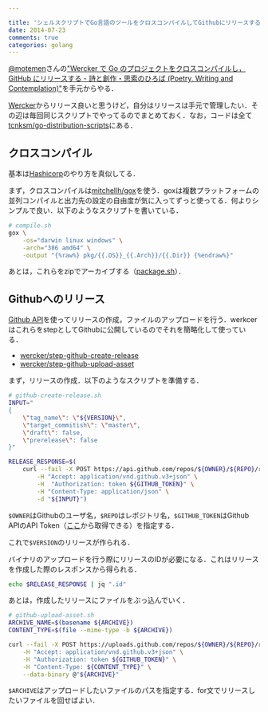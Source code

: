 ```yaml
---

title: 'シェルスクリプトでGo言語のツールをクロスコンパイルしてGithubにリリースする'
date: 2014-07-23
comments: true
categories: golang
---
```


[@motemen]()さんの["Wercker で Go のプロジェクトをクロスコンパイルし，GitHub にリリースする - 詩と創作・思索のひろば (Poetry, Writing and Contemplation)"](http://motemen.hatenablog.com/entry/2014/06/27/xcompile-go-and-release-to-github-with-wercker)を手元からやる．

[Wercker](http://wercker.com/)からリリース良いと思うけど，自分はリリースは手元で管理したい．その辺は毎回同じスクリプトでやってるのでまとめておく．なお，コードは全て[tcnksm/go-distribution-scripts](https://github.com/tcnksm/go-distribution-scripts)にある．

## クロスコンパイル

基本は[Hashicorp](https://github.com/hashicorp)のやり方を真似してる．

まず，クロスコンパイルは[mitchellh/gox](https://github.com/mitchellh/gox)を使う．goxは複数プラットフォームの並列コンパイルと出力先の設定の自由度が気に入ってずっと使ってる．何よりシンプルで良い．以下のようなスクリプトを書いている．

```bash
# compile.sh
gox \
    -os="darwin linux windows" \
    -arch="386 amd64" \
    -output "{%raw%} pkg/{{.OS}}_{{.Arch}}/{{.Dir}} {%endraw%}"
```

あとは，これらをzipでアーカイブする（[package.sh](https://github.com/tcnksm/go-compile-scripts/blob/master/package.sh)）．

## Githubへのリリース

[Github API](https://developer.github.com/v3/repos/releases/)を使ってリリースの作成，ファイルのアップロードを行う．werkcerはこれらをstepとしてGithubに公開しているのでそれを簡略化して使っている．

- [wercker/step-github-create-release](https://github.com/wercker/step-github-create-release)
- [wercker/step-github-upload-asset](https://github.com/wercker/step-github-upload-asset)

まず，リリースの作成．以下のようなスクリプトを準備する．

```bash
# github-create-release.sh
INPUT="
{
    \"tag_name\": \"${VERSION}\",
    \"target_commitish\": \"master\",
    \"draft\": false,
    \"prerelease\": false
}"

RELEASE_RESPONSE=$(
    curl --fail -X POST https://api.github.com/repos/${OWNER}/${REPO}/releases \
        -H "Accept: application/vnd.github.v3+json" \
        -H  "Authorization: token ${GITHUB_TOKEN}" \
        -H "Content-Type: application/json" \
        -d "${INPUT}")
```

`$OWNER`はGithubのユーザ名，`$REPO`はレポジトリ名，`$GITHUB_TOKEN`はGithub APIのAPI Token（[ここ](https://github.com/settings/applications)から取得できる）を指定する．

これで`$VERSION`のリリースが作られる．

バイナリのアップロードを行う際にリリースのIDが必要になる．これはリリースを作成した際のレスポンスから得られる．

```bash
echo $RELEASE_RESPONSE | jq ".id" 
```

あとは，作成したリリースにファイルをぶっ込んでいく．

```bash
# github-upload-asset.sh
ARCHIVE_NAME=$(basename ${ARCHIVE})
CONTENT_TYPE=$(file --mime-type -b ${ARCHIVE})

curl --fail -X POST https://uploads.github.com/repos/${OWNER}/${REPO}/releases/${RELEASE_ID}/assets?name=${ARCHIVE_NAME} \
    -H "Accept: application/vnd.github.v3+json" \
    -H "Authorization: token ${GITHUB_TOKEN}" \
    -H "Content-Type: ${CONTENT_TYPE}" \
    --data-binary @"${ARCHIVE}"
```

`$ARCHIVE`はアップロードしたいファイルのパスを指定する．for文でリリースしたいファイルを回せばよい．
